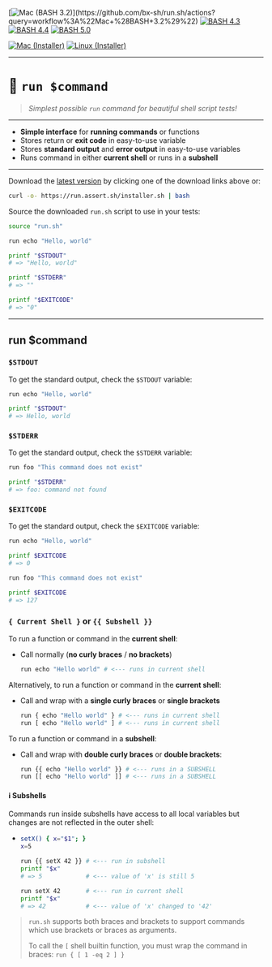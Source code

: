 [![Mac (BASH 3.2)](https://github.com/bx-sh/run.sh/workflows/Mac%20(BASH%203.2)/badge.svg)](https://github.com/bx-sh/run.sh/actions?query=workflow%3A%22Mac+%28BASH+3.2%29%22) [![BASH 4.3](https://github.com/bx-sh/run.sh/workflows/BASH%204.3/badge.svg)](https://github.com/bx-sh/run.sh/actions?query=workflow%3A%22BASH+4.3%22) [![BASH 4.4](https://github.com/bx-sh/run.sh/workflows/BASH%204.4/badge.svg)](https://github.com/bx-sh/run.sh/actions?query=workflow%3A%22BASH+4.4%22) [![BASH 5.0](https://github.com/bx-sh/run.sh/workflows/BASH%205.0/badge.svg)](https://github.com/bx-sh/run.sh/actions?query=workflow%3A%22BASH+5.0%22)

[![Mac (Installer)](https://github.com/bx-sh/run.sh/workflows/Mac%20(Installer)/badge.svg)](https://github.com/bx-sh/run.sh/actions?query=workflow%3A%22Mac+%28Installer%29%22) [![Linux (Installer)](https://github.com/bx-sh/run.sh/workflows/Linux%20(Installer)/badge.svg)](https://github.com/bx-sh/run.sh/actions?query=workflow%3A%22Linux+%28Installer%29%22)

---

# 🚀 `run $command`

> _Simplest possible `run` command for beautiful shell script tests!_

---

 - **Simple interface** for **running commands** or functions
 - Stores return or **exit code** in easy-to-use variable
 - Stores **standard output** and **error output** in easy-to-use variables
 - Runs command in either **current shell** or runs in a **subshell**

---

Download the [latest version](https://github.com/bx-sh/run.sh/archive/v0.4.0.tar.gz) by clicking one of the download links above or:

```sh
curl -o- https://run.assert.sh/installer.sh | bash
```

Source the downloaded `run.sh` script to use in your tests:

```sh
source "run.sh"

run echo "Hello, world"

printf "$STDOUT"
# => "Hello, world"

printf "$STDERR"
# => ""

printf "$EXITCODE"
# => "0"
```

---

## run $command

### `$STDOUT`

To get the standard output, check the `$STDOUT` variable:

```sh
run echo "Hello, world"

printf "$STDOUT"
# => Hello, world
```

### `$STDERR`

To get the standard output, check the `$STDERR` variable:

```sh
run foo "This command does not exist"

printf "$STDERR"
# => foo: command not found
```

### `$EXITCODE`

To get the standard output, check the `$EXITCODE` variable:

```sh
run echo "Hello, world"

printf $EXITCODE
# => 0
```

```sh
run foo "This command does not exist"

printf $EXITCODE
# => 127
```

### `{ Current Shell }` or `{{ Subshell }}`

To run a function or command in the **current shell**:

 - Call normally (**no curly braces** / **no brackets**)
   ```sh
   run echo "Hello world" # <--- runs in current shell
   ```

Alternatively, to run a function or command in the **current shell**:

 - Call and wrap with a **single curly braces** or **single brackets**
   ```sh
   run { echo "Hello world" } # <--- runs in current shell
   run [ echo "Hello world" ] # <--- runs in current shell 
   ```

To run a function or command in a **subshell**:

 - Call and wrap with **double curly braces** or **double brackets**:
   ```sh
   run {{ echo "Hello world" }} # <--- runs in a SUBSHELL
   run [[ echo "Hello world" ]] # <--- runs in a SUBSHELL
   ```

#### ℹ️ Subshells

Commands run inside subshells have access to all local variables but changes are not reflected in the outer shell:

- ```sh
  setX() { x="$1"; }
  x=5
  
  run {{ setX 42 }} # <--- run in subshell
  printf "$x"
  # => 5            # <--- value of 'x' is still 5
  
  run setX 42       # <--- run in current shell
  printf "$x"
  # => 42           # <--- value of 'x' changed to '42'
  ```

> `run.sh` supports both braces and brackets to support commands which use brackets or braces as arguments.
>
> To call the `[` shell builtin function, you must wrap the command in braces: `run { [ 1 -eq 2 ] }`
